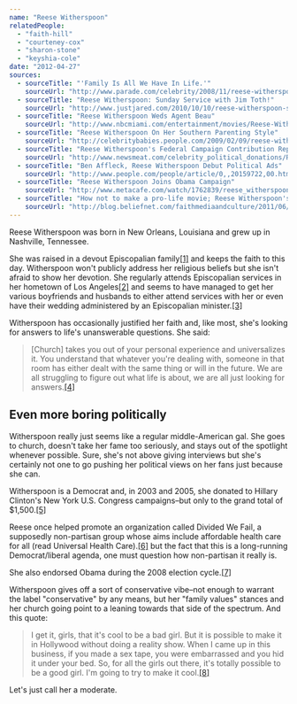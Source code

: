 ```yaml
---
name: "Reese Witherspoon"
relatedPeople:
  - "faith-hill"
  - "courteney-cox"
  - "sharon-stone"
  - "keyshia-cole"
date: "2012-04-27"
sources:
  - sourceTitle: "'Family Is All We Have In Life.'"
    sourceUrl: "http://www.parade.com/celebrity/2008/11/reese-witherspoon.html"
  - sourceTitle: "Reese Witherspoon: Sunday Service with Jim Toth!"
    sourceUrl: "http://www.justjared.com/2010/10/10/reese-witherspoon-sunday-service-with-jim-toth/"
  - sourceTitle: "Reese Witherspoon Weds Agent Beau"
    sourceUrl: "http://www.nbcmiami.com/entertainment/movies/Reese-Witherspoon-Weds-Agent-Beau-118724199.html"
  - sourceTitle: "Reese Witherspoon On Her Southern Parenting Style"
    sourceUrl: "http://celebritybabies.people.com/2009/02/09/reese-witherspoon-on-her-southern-style-parenting-ways/"
  - sourceTitle: "Reese Witherspoon's Federal Campaign Contribution Report"
    sourceUrl: "http://www.newsmeat.com/celebrity_political_donations/Reese_Witherspoon.php"
  - sourceTitle: "Ben Affleck, Reese Witherspoon Debut Political Ads"
    sourceUrl: "http://www.people.com/people/article/0,,20159722,00.html"
  - sourceTitle: "Reese Witherspoon Joins Obama Campaign"
    sourceUrl: "http://www.metacafe.com/watch/1762839/reese_witherspoon_joins_obama_campaign/"
  - sourceTitle: "How not to make a pro-life movie; Reese Witherspoon's positive message @ the MTV awards, and more"
    sourceUrl: "http://blog.beliefnet.com/faithmediaandculture/2011/06/how-not-to-make-a-pro-life-movie-reese-witherspoons-positive-message-the-mtv-awards-and-more.html"
---
```


Reese Witherspoon was born in New Orleans, Louisiana and grew up in Nashville, Tennessee.

She was raised in a devout Episcopalian family<a class="source-citation" href="http://www.parade.com/celebrity/2008/11/reese-witherspoon.html" title="&apos;Family Is All We Have In Life.&apos;">[1]</a> and keeps the faith to this day. Witherspoon won't publicly address her religious beliefs but she isn't afraid to show her devotion. She regularly attends Episcopalian services in her hometown of Los Angeles<a class="source-citation" href="http://www.justjared.com/2010/10/10/reese-witherspoon-sunday-service-with-jim-toth/" title="Reese Witherspoon: Sunday Service with Jim Toth!">[2]</a> and seems to have managed to get her various boyfriends and husbands to either attend services with her or even have their wedding administered by an Episcopalian minister.<a class="source-citation" href="http://www.nbcmiami.com/entertainment/movies/Reese-Witherspoon-Weds-Agent-Beau-118724199.html" title="Reese Witherspoon Weds Agent Beau">[3]</a>

Witherspoon has occasionally justified her faith and, like most, she's looking for answers to life's unanswerable questions. She said:

>[Church] takes you out of your personal experience and universalizes it. You understand that whatever you're dealing with, someone in that room has either dealt with the same thing or will in the future. We are all struggling to figure out what life is about, we are all just looking for answers.<a class="source-citation" href="http://celebritybabies.people.com/2009/02/09/reese-witherspoon-on-her-southern-style-parenting-ways/" title="Reese Witherspoon On Her Southern Parenting Style">[4]</a>

## Even more boring politically

Witherspoon really just seems like a regular middle-American gal. She goes to church, doesn't take her fame too seriously, and stays out of the spotlight whenever possible. Sure, she's not above giving interviews but she's certainly not one to go pushing her political views on her fans just because she can.

Witherspoon is a Democrat and, in 2003 and 2005, she donated to Hillary Clinton's New York U.S. Congress campaigns–but only to the grand total of $1,500.<a class="source-citation" href="http://www.newsmeat.com/celebrity_political_donations/Reese_Witherspoon.php" title="Reese Witherspoon&apos;s Federal Campaign Contribution Report">[5]</a>

Reese once helped promote an organization called Divided We Fail, a supposedly non-partisan group whose aims include affordable health care for all (read Universal Health Care).<a class="source-citation" href="http://www.people.com/people/article/0,,20159722,00.html" title="Ben Affleck, Reese Witherspoon Debut Political Ads">[6]</a> but the fact that this is a long-running Democrat/liberal agenda, one must question how non-partisan it really is.

She also endorsed Obama during the 2008 election cycle.<a class="source-citation" href="http://www.metacafe.com/watch/1762839/reese_witherspoon_joins_obama_campaign/" title="Reese Witherspoon Joins Obama Campaign">[7]</a>

Witherspoon gives off a sort of conservative vibe–not enough to warrant the label "conservative" by any means, but her "family values" stances and her church going point to a leaning towards that side of the spectrum. And this quote:

>I get it, girls, that it's cool to be a bad girl. But it is possible to make it in Hollywood without doing a reality show. When I came up in this business, if you made a sex tape, you were embarrassed and you hid it under your bed. So, for all the girls out there, it's totally possible to be a good girl. I'm going to try to make it cool.<a class="source-citation" href="http://blog.beliefnet.com/faithmediaandculture/2011/06/how-not-to-make-a-pro-life-movie-reese-witherspoons-positive-message-the-mtv-awards-and-more.html" title="How not to make a pro-life movie; Reese Witherspoon&apos;s positive message @ the MTV awards, and more">[8]</a>

Let's just call her a moderate.